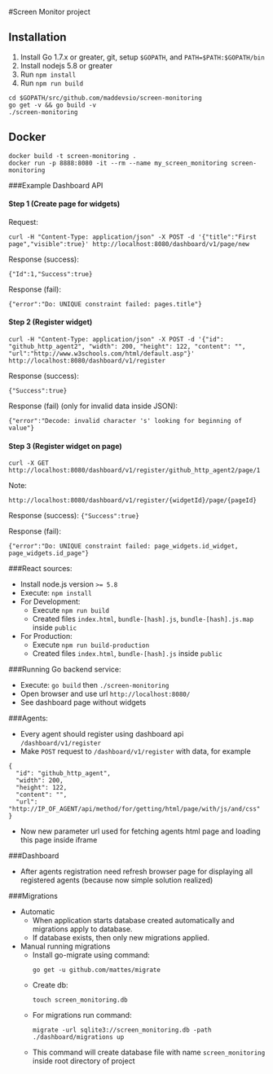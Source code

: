 #Screen Monitor project

## Installation

1. Install Go 1.7.x or greater, git, setup `$GOPATH`, and `PATH=$PATH:$GOPATH/bin`
2. Install nodejs 5.8 or greater
3. Run `npm install`
4. Run `npm run build`
```
cd $GOPATH/src/github.com/maddevsio/screen-monitoring
go get -v && go build -v
./screen-monitoring
```

## Docker
```
docker build -t screen-monitoring .
docker run -p 8888:8080 -it --rm --name my_screen_monitoring screen-monitoring
```

###Example Dashboard API

#### Step 1 (Create page for widgets)

Request:

```
curl -H "Content-Type: application/json" -X POST -d '{"title":"First page","visible":true}' http://localhost:8080/dashboard/v1/page/new
```

Response (success):
```
{"Id":1,"Success":true}
```

Response (fail):
```
{"error":"Do: UNIQUE constraint failed: pages.title"}
```

#### Step 2 (Register widget)

```
curl -H "Content-Type: application/json" -X POST -d '{"id": "github_http_agent2", "width": 200, "height": 122, "content": "", "url":"http://www.w3schools.com/html/default.asp"}' http://localhost:8080/dashboard/v1/register
```

Response (success):

```
{"Success":true}
```

Response (fail) (only for invalid data inside JSON):

```
{"error":"Decode: invalid character 's' looking for beginning of value"}
```

#### Step 3 (Register widget on page)

```
curl -X GET http://localhost:8080/dashboard/v1/register/github_http_agent2/page/1

```

Note:

```
http://localhost:8080/dashboard/v1/register/{widgetId}/page/{pageId}
```

Response (success): `{"Success":true}`

Response (fail):
```
{"error":"Do: UNIQUE constraint failed: page_widgets.id_widget, page_widgets.id_page"}
```


###React sources:
  * Install node.js version ```>= 5.8```
  * Execute: ```npm install```  
  * For Development:
    * Execute ```npm run build```
    * Created files ```index.html```, ```bundle-[hash].js```, ```bundle-[hash].js.map``` inside ```public```
  * For Production:
    * Execute ```npm run build-production```
    * Created files ```index.html```, ```bundle-[hash].js``` inside ```public```

###Running Go backend service:
  * Execute: ```go build``` then ```./screen-monitoring```
  * Open browser and use url ```http://localhost:8080/```
  * See dashboard page without widgets

###Agents:
  * Every agent should register using dashboard api ```/dashboard/v1/register```
  * Make ```POST``` request to ```/dashboard/v1/register``` with data, for example

  ```
  {
    "id": "github_http_agent",
    "width": 200,
    "height": 122,
    "content": "",
    "url": "http://IP_OF_AGENT/api/method/for/getting/html/page/with/js/and/css"
  }
  ```
  * Now new parameter url used for fetching agents html page and loading this page inside iframe

###Dashboard
  * After agents registration need refresh browser page for displaying all registered agents (because now simple solution realized)

###Migrations  
  * Automatic
    * When application starts database created automatically and migrations apply to database.
    * If database exists, then only new migrations applied.
  * Manual running migrations
    * Install go-migrate using command:
      ```
      go get -u github.com/mattes/migrate
      ```
    * Create db:
      ```
      touch screen_monitoring.db
      ```
    * For migrations run command:
      ```
      migrate -url sqlite3://screen_monitoring.db -path ./dashboard/migrations up
      ```
    * This command will create database file with name ```screen_monitoring```
      inside root directory of project
